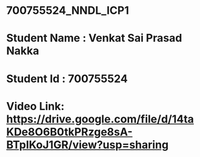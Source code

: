 # 700755524_NNDL_ICP1
# Student Name : Venkat Sai Prasad Nakka
# Student Id : 700755524
# Video Link: https://drive.google.com/file/d/14taKDe8O6B0tkPRzge8sA-BTpIKoJ1GR/view?usp=sharing
